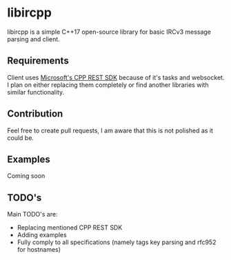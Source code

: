 # libircpp
libircpp is a simple C++17 open-source library for basic IRCv3 message parsing and client.

## Requirements
Client uses [Microsoft's CPP REST SDK](https://github.com/microsoft/cpprestsdk) because of it's tasks and websocket. I plan on either replacing them completely or find another libraries with similar functionality.

## Contribution
Feel free to create pull requests, I am aware that this is not polished as it could be.

## Examples
Coming soon

## TODO's
Main TODO's are:
  * Replacing mentioned CPP REST SDK
  * Adding examples
  * Fully comply to all specifications (namely tags key parsing and rfc952 for hostnames)
